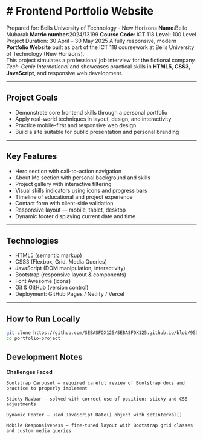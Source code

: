 # # Frontend Portfolio Website
Prepared for: Bells University of Technology - New Horizons
**Name**:Bello Mubarak
**Matric number**:2024/13199
**Course Code**: ICT 118
**Level**: 100 Level
Project Duration: 30 April – 30 May 2025
A fully responsive, modern **Portfolio Website** built as part of the ICT 118 coursework at Bells University of Technology (New Horizons).  
This project simulates a professional job interview for the fictional company *Tech-Genie International* and showcases practical skills in **HTML5**, **CSS3**, **JavaScript**, and responsive web development.

---

## Project Goals

- Demonstrate core frontend skills through a personal portfolio  
- Apply real-world techniques in layout, design, and interactivity  
- Practice mobile-first and responsive web design  
- Build a site suitable for public presentation and personal branding  

---

## Key Features

- Hero section with call-to-action navigation  
- About Me section with personal background and skills  
- Project gallery with interactive filtering  
- Visual skills indicators using icons and progress bars  
- Timeline of educational and project experience  
- Contact form with client-side validation  
- Responsive layout — mobile, tablet, desktop  
- Dynamic footer displaying current date and time  

---

## Technologies

- HTML5 (semantic markup)  
- CSS3 (Flexbox, Grid, Media Queries)  
- JavaScript (DOM manipulation, interactivity)  
- Bootstrap (responsive layout & components)  
- Font Awesome (icons)  
- Git & GitHub (version control)  
- Deployment: GitHub Pages / Netlify / Vercel  

---

## How to Run Locally

```bash
git clone https://github.com/SEBASFOX125/SEBASFOX125.github.io/blob/9539c059f47ae1e1632cbb69e26fef1f098c8061/index.html
cd portfolio-project

```

## Development Notes
**Challenges Faced**

    Bootstrap Carousel — required careful review of Bootstrap docs and practice to properly implement

    Sticky Navbar — solved with correct use of position: sticky and CSS adjustments

    Dynamic Footer — used JavaScript Date() object with setInterval()

    Mobile Responsiveness — fine-tuned layout with Bootstrap grid classes and custom media queries



